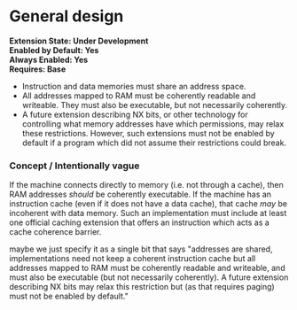 # General design

**Extension State: Under Development**  
**Enabled by Default: Yes**  
**Always Enabled: Yes**  
**Requires: Base**  

* Instruction and data memories must share an address space.
* All addresses mapped to RAM must be coherently readable and writeable. They must also be executable, but not necessarily coherently.
* A future extension describing NX bits, or other technology for controlling what memory addresses have which permissions, may relax these restrictions.
  However, such extensions must not be enabled by default if a program which did not assume their restrictions could break.

### Concept / Intentionally vague

If the machine connects directly to memory (i.e. not through a cache), then RAM addresses _should_ be coherently executable. If the
machine has an instruction cache (even if it does not have a data cache), that cache _may_ be incoherent with data memory. Such an
implementation must include at least one official caching extension that offers an instruction which acts as a cache coherence barrier.

maybe we just specify it as a single bit that says "addresses are shared, implementations need not keep a coherent instruction cache but all addresses mapped to RAM must be coherently readable and writeable, and must also be executable (but not necessarily coherently). A future extension describing NX bits may relax this restriction but (as that requires paging) must not be enabled by default."
